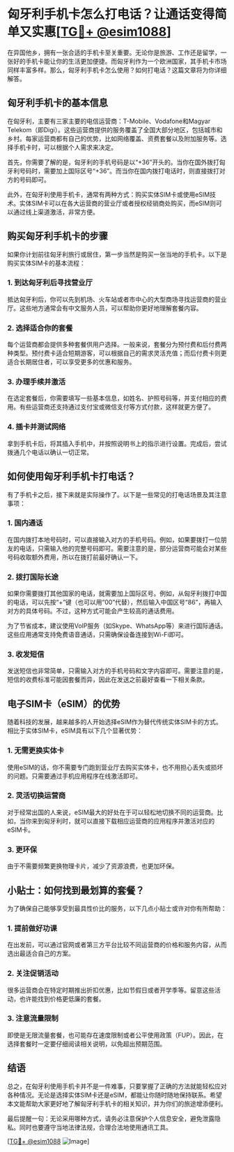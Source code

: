 # 匈牙利手机卡怎么打电话？让通话变得简单又实惠[[TG💪+ @esim1088](https://t.me/s/esim1088)]

在异国他乡，拥有一张合适的手机卡至关重要。无论你是旅游、工作还是留学，一张好的手机卡能让你的生活更加便捷。而匈牙利作为一个欧洲国家，其手机卡市场同样丰富多样。那么，匈牙利手机卡怎么使用？如何打电话？这篇文章将为你详细解答。

## 匈牙利手机卡的基本信息

在匈牙利，主要有三家主要的电信运营商：T-Mobile、Vodafone和Magyar Telekom（即Digi）。这些运营商提供的服务覆盖了全国大部分地区，包括城市和乡村。每家运营商都有自己的优势，比如网络覆盖、资费套餐以及附加服务等。选择手机卡时，可以根据个人需求来决定。

首先，你需要了解的是，匈牙利的手机号码是以“+36”开头的。当你在国外拨打匈牙利号码时，需要加上国际区号“+36”。而当你在国内拨打电话时，则直接拨打对方的号码即可。

此外，在匈牙利使用手机卡，通常有两种方式：购买实体SIM卡或使用eSIM技术。实体SIM卡可以在各大运营商的营业厅或者授权经销商处购买，而eSIM则可以通过线上渠道激活，非常方便。

## 购买匈牙利手机卡的步骤

如果你计划前往匈牙利旅行或居住，第一步当然是购买一张当地的手机卡。以下是购买实体SIM卡的基本流程：

### 1. 到达匈牙利后寻找营业厅

抵达匈牙利后，你可以先到机场、火车站或者市中心的大型商场寻找运营商的营业厅。这些地方通常会有中文服务人员，可以帮助你更好地理解套餐内容。

### 2. 选择适合你的套餐

每个运营商都会提供多种套餐供用户选择。一般来说，套餐分为预付费和后付费两种类型。预付费卡适合短期游客，可以根据自己的需求灵活充值；而后付费卡则更适合长期居住者，可以享受更多的优惠和服务。

### 3. 办理手续并激活

在选定套餐后，你需要填写一些基本信息，如姓名、护照号码等，并支付相应的费用。有些运营商还支持通过支付宝或微信支付等方式付款，这样就更方便了。

### 4. 插卡并测试网络

拿到手机卡后，将其插入手机中，并按照说明书上的指示进行设置。完成后，尝试拨通几个电话以确认一切正常。

## 如何使用匈牙利手机卡打电话？

有了手机卡之后，接下来就是实际操作了。以下是一些常见的打电话场景及其注意事项：

### 1. 国内通话

在国内拨打本地号码时，可以直接输入对方的手机号码。例如，如果要拨打一位朋友的电话，只需输入他的完整号码即可。需要注意的是，部分运营商可能会对某些号码收取额外费用，所以在拨打前最好确认一下。

### 2. 拨打国际长途

如果你需要拨打其他国家的电话，就需要加上国际区号。例如，从匈牙利拨打中国的电话，可以先按“+”键（也可以用“00”代替），然后输入中国区号“86”，再输入对方的具体号码。不过，这种方式可能会产生较高的通话费用。

为了节省成本，建议使用VoIP服务（如Skype、WhatsApp等）来进行国际通话。这些应用通常支持免费语音通话，只需确保设备连接到Wi-Fi即可。

### 3. 收发短信

发送短信也非常简单，只需输入对方的手机号码和文字内容即可。需要注意的是，短信的收费标准可能因套餐而异，因此在发送之前最好查看一下相关条款。

## 电子SIM卡（eSIM）的优势

随着科技的发展，越来越多的人开始选择eSIM作为替代传统实体SIM卡的方式。相比于实体SIM卡，eSIM具有以下几个显著优势：

### 1. 无需更换实体卡

使用eSIM的话，你不需要专门跑到营业厅去购买实体卡，也不用担心丢失或损坏的问题。只需要通过手机应用程序在线激活即可。

### 2. 灵活切换运营商

对于经常出国的人来说，eSIM最大的好处在于可以轻松地切换不同的运营商。比如，当你来到匈牙利时，就可以直接下载相应运营商的应用程序并激活对应的eSIM卡。

### 3. 更环保

由于不需要频繁更换物理卡片，减少了资源浪费，也更加环保。

## 小贴士：如何找到最划算的套餐？

为了确保自己能够享受到最具性价比的服务，以下几点小贴士或许对你有所帮助：

### 1. 提前做好功课

在出发前，可以通过官网或者第三方平台比较不同运营商的价格和服务内容，从而选出最适合自己的方案。

### 2. 关注促销活动

很多运营商会在特定时期推出折扣优惠，比如节假日或者开学季等。留意这些活动，也许能找到价格更低廉的套餐。

### 3. 注意流量限制

即使是无限流量套餐，也可能存在速度限制或者公平使用政策（FUP）。因此，在选择套餐时一定要仔细阅读相关说明，以免超出预期范围。

## 结语

总之，在匈牙利使用手机卡并不是一件难事，只要掌握了正确的方法就能轻松应对各种情况。无论是选择实体SIM卡还是eSIM，都能让你随时随地保持联系。希望本文能帮助大家更好地了解匈牙利手机卡的相关知识，并为你们的旅途增添便利。

最后提醒一句：无论采用哪种方式，请务必注意保护个人信息安全，避免泄露隐私。同时也要遵守当地法律法规，合理合法地使用通讯工具。

[[TG💪+ @esim1088](https://t.me/s/esim1088) ![Image](https://i.postimg.cc/4NQfJmqS/Snipaste-2025-05-13-00-14-12.png)]